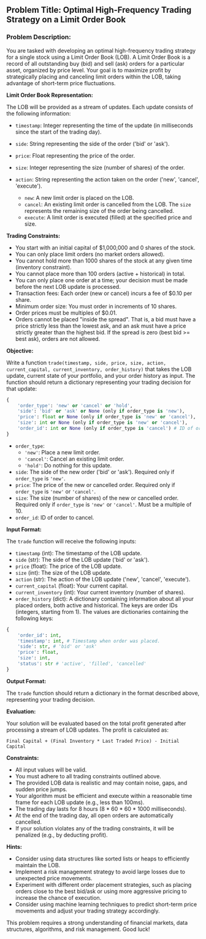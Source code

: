 ## Problem Title: Optimal High-Frequency Trading Strategy on a Limit Order Book

### Problem Description:

You are tasked with developing an optimal high-frequency trading strategy for a single stock using a Limit Order Book (LOB). A Limit Order Book is a record of all outstanding buy (bid) and sell (ask) orders for a particular asset, organized by price level. Your goal is to maximize profit by strategically placing and canceling limit orders within the LOB, taking advantage of short-term price fluctuations.

**Limit Order Book Representation:**

The LOB will be provided as a stream of updates. Each update consists of the following information:

*   `timestamp`: Integer representing the time of the update (in milliseconds since the start of the trading day).
*   `side`: String representing the side of the order ('bid' or 'ask').
*   `price`: Float representing the price of the order.
*   `size`: Integer representing the size (number of shares) of the order.
*   `action`: String representing the action taken on the order ('new', 'cancel', 'execute').

    *   `new`: A new limit order is placed on the LOB.
    *   `cancel`: An existing limit order is cancelled from the LOB. The `size` represents the remaining size of the order being cancelled.
    *   `execute`: A limit order is executed (filled) at the specified price and size.

**Trading Constraints:**

*   You start with an initial capital of \$1,000,000 and 0 shares of the stock.
*   You can only place limit orders (no market orders allowed).
*   You cannot hold more than 1000 shares of the stock at any given time (inventory constraint).
*   You cannot place more than 100 orders (active + historical) in total.
*   You can only place one order at a time; your decision must be made before the next LOB update is processed.
*   Transaction fees: Each order (new or cancel) incurs a fee of \$0.10 per share.
*   Minimum order size: You must order in increments of 10 shares.
*   Order prices must be multiples of \$0.01.
*   Orders cannot be placed "inside the spread". That is, a bid must have a price strictly less than the lowest ask, and an ask must have a price strictly greater than the highest bid. If the spread is zero (best bid >= best ask), orders are not allowed.

**Objective:**

Write a function `trade(timestamp, side, price, size, action, current_capital, current_inventory, order_history)` that takes the LOB update, current state of your portfolio, and your order history as input. The function should return a dictionary representing your trading decision for that update:

```python
{
    'order_type': 'new' or 'cancel' or 'hold',
    'side': 'bid' or 'ask' or None (only if order_type is 'new'),
    'price': float or None (only if order_type is 'new' or 'cancel'),
    'size': int or None (only if order_type is 'new' or 'cancel'),
    'order_id': int or None (only if order_type is 'cancel') # ID of order to cancel
}
```

*   `order_type`:
    *   `'new'`: Place a new limit order.
    *   `'cancel'`: Cancel an existing limit order.
    *   `'hold'`: Do nothing for this update.
*   `side`:  The side of the new order ('bid' or 'ask'). Required only if `order_type` is `'new'`.
*   `price`: The price of the new or cancelled order. Required only if `order_type` is `'new'` or `'cancel'`.
*   `size`: The size (number of shares) of the new or cancelled order. Required only if `order_type` is `'new'` or `'cancel'`. Must be a multiple of 10.
*   `order_id`: ID of order to cancel.

**Input Format:**

The `trade` function will receive the following inputs:

*   `timestamp` (int): The timestamp of the LOB update.
*   `side` (str): The side of the LOB update ('bid' or 'ask').
*   `price` (float): The price of the LOB update.
*   `size` (int): The size of the LOB update.
*   `action` (str): The action of the LOB update ('new', 'cancel', 'execute').
*   `current_capital` (float): Your current capital.
*   `current_inventory` (int): Your current inventory (number of shares).
*   `order_history` (dict): A dictionary containing information about all your placed orders, both active and historical. The keys are order IDs (integers, starting from 1). The values are dictionaries containing the following keys:

```python
{
    'order_id': int,
    'timestamp': int, # Timestamp when order was placed.
    'side': str, # 'bid' or 'ask'
    'price': float,
    'size': int,
    'status': str # 'active', 'filled', 'cancelled'
}
```

**Output Format:**

The `trade` function should return a dictionary in the format described above, representing your trading decision.

**Evaluation:**

Your solution will be evaluated based on the total profit generated after processing a stream of LOB updates. The profit is calculated as:

```
Final Capital + (Final Inventory * Last Traded Price) - Initial Capital
```

**Constraints:**

*   All input values will be valid.
*   You must adhere to all trading constraints outlined above.
*   The provided LOB data is realistic and may contain noise, gaps, and sudden price jumps.
*   Your algorithm must be efficient and execute within a reasonable time frame for each LOB update (e.g., less than 100ms).
*   The trading day lasts for 8 hours (8 * 60 * 60 * 1000 milliseconds).
*   At the end of the trading day, all open orders are automatically cancelled.
*   If your solution violates any of the trading constraints, it will be penalized (e.g., by deducting profit).

**Hints:**

*   Consider using data structures like sorted lists or heaps to efficiently maintain the LOB.
*   Implement a risk management strategy to avoid large losses due to unexpected price movements.
*   Experiment with different order placement strategies, such as placing orders close to the best bid/ask or using more aggressive pricing to increase the chance of execution.
*   Consider using machine learning techniques to predict short-term price movements and adjust your trading strategy accordingly.

This problem requires a strong understanding of financial markets, data structures, algorithms, and risk management. Good luck!

